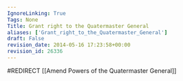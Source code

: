 ```yaml
---
IgnoreLinking: True
Tags: None
Title: Grant right to the Quatermaster General
aliases: ['Grant_right_to_the_Quatermaster_General']
draft: False
revision_date: 2014-05-16 17:23:58+00:00
revision_id: 26336
---
```


#REDIRECT [[Amend Powers of the Quatermaster General]]